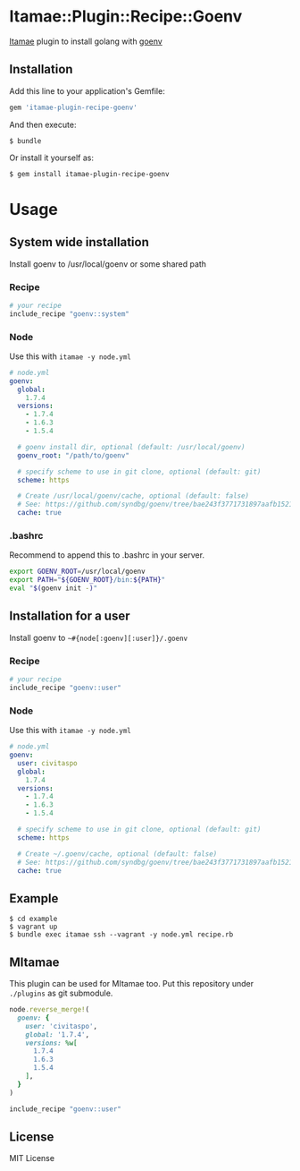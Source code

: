 # Itamae::Plugin::Recipe::Goenv

[Itamae](https://github.com/ryotarai/itamae) plugin to install golang with [goenv](https://github.com/syndbg/goenv)

## Installation

Add this line to your application's Gemfile:

```ruby
gem 'itamae-plugin-recipe-goenv'
```

And then execute:

    $ bundle

Or install it yourself as:

    $ gem install itamae-plugin-recipe-goenv

# Usage
## System wide installation

Install goenv to /usr/local/goenv or some shared path

### Recipe

```ruby
# your recipe
include_recipe "goenv::system"
```

### Node

Use this with `itamae -y node.yml`

```yaml
# node.yml
goenv:
  global:
    1.7.4
  versions:
    - 1.7.4
    - 1.6.3
    - 1.5.4

  # goenv install dir, optional (default: /usr/local/goenv)
  goenv_root: "/path/to/goenv"

  # specify scheme to use in git clone, optional (default: git)
  scheme: https

  # Create /usr/local/goenv/cache, optional (default: false)
  # See: https://github.com/syndbg/goenv/tree/bae243f3771731897aafb152126976653cb8213c/plugins/go-build#package-download-caching
  cache: true
```

### .bashrc

Recommend to append this to .bashrc in your server.

```bash
export GOENV_ROOT=/usr/local/goenv
export PATH="${GOENV_ROOT}/bin:${PATH}"
eval "$(goenv init -)"
```

## Installation for a user

Install goenv to `~#{node[:goenv][:user]}/.goenv`

### Recipe

```ruby
# your recipe
include_recipe "goenv::user"
```

### Node

Use this with `itamae -y node.yml`

```yaml
# node.yml
goenv:
  user: civitaspo
  global:
    1.7.4
  versions:
    - 1.7.4
    - 1.6.3
    - 1.5.4

  # specify scheme to use in git clone, optional (default: git)
  scheme: https

  # Create ~/.goenv/cache, optional (default: false)
  # See: https://github.com/syndbg/goenv/tree/bae243f3771731897aafb152126976653cb8213c/plugins/go-build#package-download-caching
  cache: true
```

## Example

```
$ cd example
$ vagrant up
$ bundle exec itamae ssh --vagrant -y node.yml recipe.rb
```

## MItamae

This plugin can be used for MItamae too. Put this repository under `./plugins` as git submodule.

```rb
node.reverse_merge!(
  goenv: {
    user: 'civitaspo',
    global: '1.7.4',
    versions: %w[
      1.7.4
      1.6.3
      1.5.4
    ],
  }
)

include_recipe "goenv::user"
```

## License

MIT License
